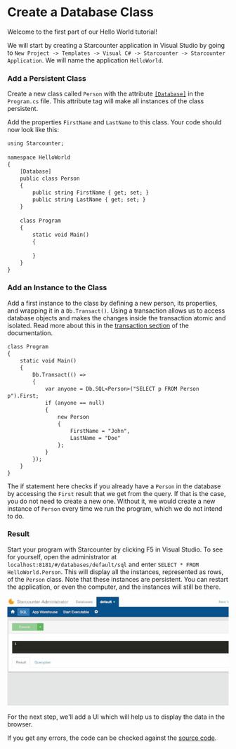 # Create a Database Class

Welcome to the first part of our Hello World tutorial!

We will start by creating a Starcounter application in Visual Studio by going to `New Project -> Templates -> Visual C# -> Starcounter -> Starcounter Application`. We will name the application `HelloWorld`.

### Add a Persistent Class

Create a new class called `Person` with the attribute [`[Database]`](../guides/database/creating-database-classes.md) in the `Program.cs` file. This attribute tag will make all instances of the class persistent.

Add the properties `FirstName` and `LastName` to this class. Your code should now look like this:



```
using Starcounter;

namespace HelloWorld
{
    [Database]
    public class Person
    {
        public string FirstName { get; set; }
        public string LastName { get; set; }
    }

    class Program
    {
        static void Main()
        {

        }
    }
}
```

### Add an Instance to the Class

Add a first instance to the class by defining a new person, its properties, and wrapping it in a `Db.Transact()`. Using a transaction allows us to access database objects and makes the changes inside the transaction atomic and isolated. Read more about this in the [transaction section](../guides/transactions/) of the documentation.



```
class Program
{
    static void Main()
    {
        Db.Transact(() =>
        {
            var anyone = Db.SQL<Person>("SELECT p FROM Person p").First;
            if (anyone == null)
            {
                new Person
                {
                    FirstName = "John",
                    LastName = "Doe"
                };
            }
        });
    }
}
```

The if statement here checks if you already have a `Person` in the database by accessing the `First` result that we get from the query. If that is the case, you do not need to create a new one. Without it, we would create a new instance of `Person` every time we run the program, which we do not intend to do.

### Result

Start your program with Starcounter by clicking F5 in Visual Studio. To see for yourself, open the administrator at `localhost:8181/#/databases/default/sql` and enter `SELECT * FROM HelloWorld.Person`. This will display all the instances, represented as rows, of the `Person` class. Note that these instances are persistent. You can restart the application, or even the computer, and the instances will still be there.



![](../.gitbook/assets/part1resized%20%282%29.gif)



For the next step, we'll add a UI which will help us to display the data in the browser.

If you get any errors, the code can be checked against the [source code](https://github.com/StarcounterApps/HelloWorld/commit/7603d26601a34f23fc6cda7eb6251026581f9505).

